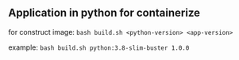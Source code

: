 ## Application in python for containerize
for construct image: 
``bash build.sh <python-version> <app-version>``

example:
``bash build.sh python:3.8-slim-buster 1.0.0``